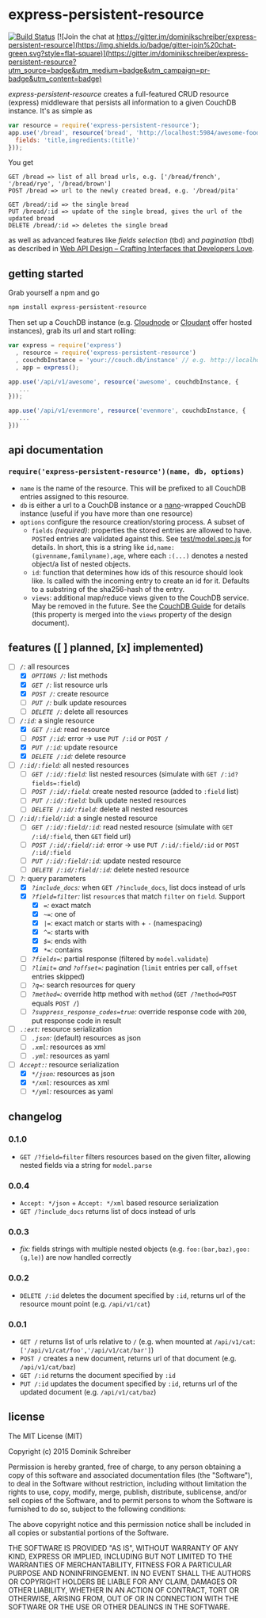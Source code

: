 # express-persistent-resource

[![Build Status](https://img.shields.io/travis/dominikschreiber/express-persistent-resource.svg?style=flat-square)](https://travis-ci.org/dominikschreiber/express-persistent-resource) [![Join the chat at https://gitter.im/dominikschreiber/express-persistent-resource](https://img.shields.io/badge/gitter-join%20chat-green.svg?style=flat-square)](https://gitter.im/dominikschreiber/express-persistent-resource?utm_source=badge&utm_medium=badge&utm_campaign=pr-badge&utm_content=badge)

*express-persistent-resource* creates a full-featured CRUD resource (express) middleware that persists all information to a given CouchDB instance. It's as simple as

```javascript
var resource = require('express-persistent-resource');
app.use('/bread', resource('bread', 'http://localhost:5984/awesome-food', {
  fields: 'title,ingredients:(title)'
}));
```

You get

```
GET /bread => list of all bread urls, e.g. ['/bread/french', '/bread/rye', '/bread/brown']
POST /bread => url to the newly created bread, e.g. '/bread/pita'

GET /bread/:id => the single bread
PUT /bread/:id => update of the single bread, gives the url of the updated bread
DELETE /bread/:id => deletes the single bread
```

as well as advanced features like *fields selection* (tbd) and *pagination* (tbd) as described in [Web API Design &ndash; Crafting Interfaces that Developers Love](http://apigee.com/about/resources/ebooks/web-api-design).

## getting started

Grab yourself a npm and go

```bash
npm install express-persistent-resource
```

Then set up a CouchDB instance (e.g. [Cloudnode](https://cloudno.de) or [Cloudant](https://cloudant.com/) offer hosted instances), grab its url and start rolling:

```javascript
var express = require('express')
  , resource = require('express-persistent-resource')
  , couchdbInstance = 'your://couch.db/instance' // e.g. http://localhost:5984/awesome-project
  , app = express();

app.use('/api/v1/awesome', resource('awesome', couchdbInstance, {
   ...
}));

app.use('/api/v1/evenmore', resource('evenmore', couchdbInstance, {
   ...
}))
```

## api documentation

### `require('express-persistent-resource')(name, db, options)`

- `name` is the name of the resource. This will be prefixed to all CouchDB entries assigned to this resource.
- `db` is either a url to a CouchDB instance or a [nano](https://github.com/dscape/nano)-wrapped CouchDB instance (useful if you have more than one resource)
- `options` configure the resource creation/storing process. A subset of
    - `fields` *(required)*: properties the stored entries are allowed to have. `POST`ed entries are validated against this. See [test/model.spec.js](test/model.spec.js) for details. In short, this is a string like `id,name:(givenname,familyname),age`, where each `:(...)` denotes a nested object/a list of nested objects.
    - `id`: function that determines how ids of this resource should look like. Is called with the incoming entry to create an id for it. Defaults to a substring of the sha256-hash of the entry.
    - `views`: additional map/reduce views given to the CouchDB service. May be removed in the future. See the [CouchDB Guide](http://guide.couchdb.org/draft/design.html#basic) for details (this property is merged into the `views` property of the design document).

## features ([ ] planned, [x] implemented)

- [ ] _`/`:_ all resources
  - [x] _`OPTIONS /`:_ list methods
  - [x] _`GET /`:_ list resource urls
  - [x] _`POST /`:_ create resource
  - [ ] _`PUT /`:_ bulk update resources
  - [ ] _`DELETE /`:_ delete all resources
- [ ] _`/:id`:_ a single resource
  - [x] _`GET /:id`:_ read resource
  - [ ] _`POST /:id`:_ error -> use `PUT /:id` or `POST /`
  - [x] _`PUT /:id`:_ update resource
  - [x] _`DELETE /:id`:_ delete resource
- [ ] _`/:id/:field`:_ all nested resources
  - [ ] _`GET /:id/:field`:_ list nested resources (simulate with `GET /:id?fields=:field`)
  - [ ] _`POST /:id/:field`:_ create nested resource (added to `:field` list)
  - [ ] _`PUT /:id/:field`:_ bulk update nested resources
  - [ ] _`DELETE /:id/:field`:_ delete all nested resources
- [ ] _`/:id/:field/:id`:_ a single nested resource
  - [ ] _`GET /:id/:field/:id`:_ read nested resource (simulate with `GET /:id/:field`, then `GET` field url)
  - [ ] _`POST /:id/:field/:id`:_ error -> use `PUT /:id/:field/:id` or `POST /:id/:field`
  - [ ] _`PUT /:id/:field/:id`:_ update nested resource
  - [ ] _`DELETE /:id/:field/:id`:_ delete nested resource
- [ ] _`?`:_ query parameters
  - [x] _`?include_docs`:_ when `GET /?include_docs`, list docs instead of urls
  - [x] _`?field=filter`:_ list `resource`s that match `filter` on `field`. Support
    - [x] _`=`:_ exact match
    - [x] _`~=`:_ one of
    - [x] _`|=`:_ exact match or starts with + `-` (namespacing)
    - [x] _`^=`:_ starts with
    - [x] _`$=`:_ ends with
    - [x] _`*=`:_ contains
  - [ ] _`?fields=`:_ partial response (filtered by `model.validate`)
  - [ ] _`?limit=` and `?offset=`:_ pagination (`limit` entries per call, `offset` entries skipped)
  - [ ] _`?q=`:_ search resources for query
  - [ ] _`?method=`:_ override http method with `method` (`GET /?method=POST` equals `POST /`)
  - [ ] _`?suppress_response_codes=true`:_ override response code with `200`, put response code in result
- [ ] _`.:ext`:_ resource serialization
  - [ ] _`.json`:_ (default) resources as json
  - [ ] _`.xml`:_ resources as xml
  - [ ] _`.yml`:_ resources as yaml
- [ ] _`Accept:`:_ resource serialization
  - [x] _`*/json`:_ resources as json
  - [x] _`*/xml`:_ resources as xml
  - [ ] _`*/yml`:_ resources as yaml

## changelog

### 0.1.0

- `GET /?field=filter` filters resources based on the given filter, allowing nested fields via a string for `model.parse`

### 0.0.4

- `Accept: */json` + `Accept: */xml` based resource serialization
- `GET /?include_docs` returns list of docs instead of urls

### 0.0.3

- *fix:* fields strings with multiple nested objects (e.g. `foo:(bar,baz),goo:(g,le)`) are now handled correctly

### 0.0.2

- `DELETE /:id` deletes the document specified by `:id`, returns url of the resource mount point (e.g. `/api/v1/cat`)

### 0.0.1

- `GET /` returns list of urls relative to `/` (e.g. when mounted at `/api/v1/cat`: `['/api/v1/cat/foo','/api/v1/cat/bar']`)
- `POST /` creates a new document, returns url of that document (e.g. `/api/v1/cat/baz`)
- `GET /:id` returns the document specified by `:id`
- `PUT /:id` updates the document specified by `:id`, returns url of the updated document (e.g. `/api/v1/cat/baz`)

## license

The MIT License (MIT)

Copyright (c) 2015 Dominik Schreiber

Permission is hereby granted, free of charge, to any person obtaining a copy
of this software and associated documentation files (the "Software"), to deal
in the Software without restriction, including without limitation the rights
to use, copy, modify, merge, publish, distribute, sublicense, and/or sell
copies of the Software, and to permit persons to whom the Software is
furnished to do so, subject to the following conditions:

The above copyright notice and this permission notice shall be included in all
copies or substantial portions of the Software.

THE SOFTWARE IS PROVIDED "AS IS", WITHOUT WARRANTY OF ANY KIND, EXPRESS OR
IMPLIED, INCLUDING BUT NOT LIMITED TO THE WARRANTIES OF MERCHANTABILITY,
FITNESS FOR A PARTICULAR PURPOSE AND NONINFRINGEMENT. IN NO EVENT SHALL THE
AUTHORS OR COPYRIGHT HOLDERS BE LIABLE FOR ANY CLAIM, DAMAGES OR OTHER
LIABILITY, WHETHER IN AN ACTION OF CONTRACT, TORT OR OTHERWISE, ARISING FROM,
OUT OF OR IN CONNECTION WITH THE SOFTWARE OR THE USE OR OTHER DEALINGS IN THE
SOFTWARE.
